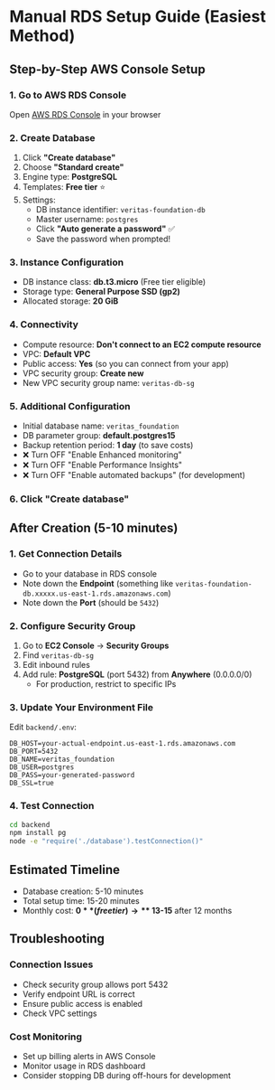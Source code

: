 # Manual RDS Setup Guide (Easiest Method)

## Step-by-Step AWS Console Setup

### 1. Go to AWS RDS Console
Open [AWS RDS Console](https://console.aws.amazon.com/rds/) in your browser

### 2. Create Database
1. Click **"Create database"**
2. Choose **"Standard create"**
3. Engine type: **PostgreSQL**
4. Templates: **Free tier** ⭐
5. Settings:
   - DB instance identifier: `veritas-foundation-db`
   - Master username: `postgres`
   - Click **"Auto generate a password"** ✅
   - Save the password when prompted!

### 3. Instance Configuration
- DB instance class: **db.t3.micro** (Free tier eligible)
- Storage type: **General Purpose SSD (gp2)**
- Allocated storage: **20 GiB**

### 4. Connectivity
- Compute resource: **Don't connect to an EC2 compute resource**
- VPC: **Default VPC**
- Public access: **Yes** (so you can connect from your app)
- VPC security group: **Create new**
- New VPC security group name: `veritas-db-sg`

### 5. Additional Configuration
- Initial database name: `veritas_foundation`
- DB parameter group: **default.postgres15**
- Backup retention period: **1 day** (to save costs)
- ❌ Turn OFF "Enable Enhanced monitoring"
- ❌ Turn OFF "Enable Performance Insights"
- ❌ Turn OFF "Enable automated backups" (for development)

### 6. Click "Create database"

## After Creation (5-10 minutes)

### 1. Get Connection Details
- Go to your database in RDS console
- Note down the **Endpoint** (something like `veritas-foundation-db.xxxxx.us-east-1.rds.amazonaws.com`)
- Note down the **Port** (should be `5432`)

### 2. Configure Security Group
1. Go to **EC2 Console** → **Security Groups**
2. Find `veritas-db-sg`
3. Edit inbound rules
4. Add rule: **PostgreSQL** (port 5432) from **Anywhere** (0.0.0.0/0)
   - For production, restrict to specific IPs

### 3. Update Your Environment File
Edit `backend/.env`:
```env
DB_HOST=your-actual-endpoint.us-east-1.rds.amazonaws.com
DB_PORT=5432
DB_NAME=veritas_foundation
DB_USER=postgres
DB_PASS=your-generated-password
DB_SSL=true
```

### 4. Test Connection
```bash
cd backend
npm install pg
node -e "require('./database').testConnection()"
```

## Estimated Timeline
- Database creation: 5-10 minutes
- Total setup time: 15-20 minutes
- Monthly cost: **$0** (free tier) → **~$13-15** after 12 months

## Troubleshooting

### Connection Issues
- Check security group allows port 5432
- Verify endpoint URL is correct
- Ensure public access is enabled
- Check VPC settings

### Cost Monitoring
- Set up billing alerts in AWS Console
- Monitor usage in RDS dashboard
- Consider stopping DB during off-hours for development

